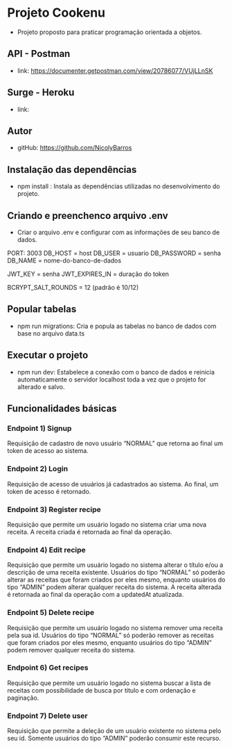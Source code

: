 # Projeto Cookenu
- Projeto proposto para praticar programação orientada a objetos. 

## API - Postman
- link: https://documenter.getpostman.com/view/20786077/VUjLLnSK

## Surge - Heroku
- link: 

## Autor
- gitHub: https://github.com/NicolyBarros

## Instalação das dependências
- npm install : Instala as dependências utilizadas no desenvolvimento do projeto.

## Criando e preenchenco arquivo .env
- Criar o arquivo .env e configurar com as informações de seu banco de dados.

PORT: 3003
DB_HOST = host
DB_USER = usuario
DB_PASSWORD = senha
DB_NAME = nome-do-banco-de-dados

JWT_KEY = senha
JWT_EXPIRES_IN = duração do token

BCRYPT_SALT_ROUNDS = 12 (padrão é 10/12)

## Popular tabelas
- npm run migrations: Cria e popula as tabelas no banco de dados com base no arquivo data.ts

## Executar o projeto
- npm run dev: Estabelece a conexão com o banco de dados e reinicia automaticamente o servidor localhost toda a vez que o projeto for alterado e salvo.


## Funcionalidades básicas

### Endpoint 1) Signup
Requisição de cadastro de novo usuário “NORMAL” que retorna ao final um token de acesso ao sistema.

### Endpoint 2) Login
Requisição de acesso de usuários já cadastrados ao sistema. Ao final, um token de acesso é retornado.

### Endpoint 3) Register recipe
Requisição que permite um usuário logado no sistema criar uma nova receita. A receita criada é retornada ao final da operação.

### Endpoint 4) Edit recipe
Requisição que permite um usuário logado no sistema alterar o título e/ou a descrição de uma receita existente. Usuários do tipo “NORMAL” só poderão alterar as receitas que foram criados por eles mesmo, enquanto usuários do tipo “ADMIN” podem alterar qualquer receita do sistema. A receita alterada é retornada ao final da operação com a updatedAt atualizada.

### Endpoint 5) Delete recipe
Requisição que permite um usuário logado no sistema remover uma receita pela sua id. Usuários do tipo “NORMAL” só poderão remover as receitas que foram criados por eles mesmo, enquanto usuários do tipo “ADMIN” podem remover qualquer receita do sistema. 

### Endpoint 6) Get recipes
Requisição que permite um usuário logado no sistema buscar a lista de receitas com possibilidade de busca por titulo e com ordenação e paginação.

### Endpoint 7) Delete user
Requisição que permite a deleção de um usuário existente no sistema pelo seu id. Somente usuários do tipo “ADMIN” poderão consumir este recurso.